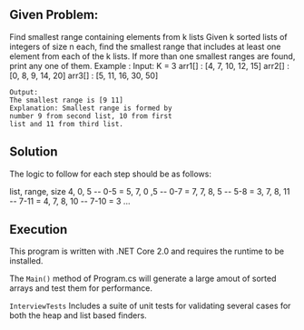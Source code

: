 
## Given Problem:

Find smallest range containing elements from k lists
Given k sorted lists of integers of size n each, find the smallest range that includes at least one element from each of the k lists. If more than one smallest ranges are found, print any one of them.
Example : 
    Input:
    K = 3
    arr1[] : [4, 7, 10, 12, 15]
    arr2[] : [0, 8, 9, 14, 20]
    arr3[] : [5, 11, 16, 30, 50]

    Output:
    The smallest range is [9 11] 
    Explanation: Smallest range is formed by 
    number 9 from second list, 10 from first
    list and 11 from third list.


## Solution
The logic to follow for each step should be as follows:

list,        range, size
4, 0, 5   --   0-5 = 5,
7, 0 ,5   --   0-7 = 7,
7, 8, 5   --   5-8 = 3,
7, 8, 11  --  7-11 = 4,
7, 8, 10  --  7-10  = 3
...

## Execution

This program is written with .NET Core 2.0 and requires the runtime to be installed.

The `Main()` method of Program.cs will generate a large amout of sorted arrays and test them for performance.

`InterviewTests` Includes a suite of unit tests for validating several cases for both the heap and list based finders.